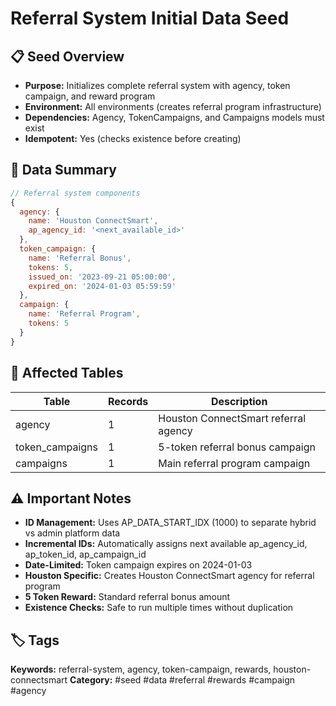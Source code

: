 # Referral System Initial Data Seed

## 📋 Seed Overview
- **Purpose:** Initializes complete referral system with agency, token campaign, and reward program
- **Environment:** All environments (creates referral program infrastructure)
- **Dependencies:** Agency, TokenCampaigns, and Campaigns models must exist
- **Idempotent:** Yes (checks existence before creating)

## 🔧 Data Summary
```javascript
// Referral system components
{
  agency: {
    name: 'Houston ConnectSmart',
    ap_agency_id: '<next_available_id>'
  },
  token_campaign: {
    name: 'Referral Bonus',
    tokens: 5,
    issued_on: '2023-09-21 05:00:00',
    expired_on: '2024-01-03 05:59:59'
  },
  campaign: {
    name: 'Referral Program',
    tokens: 5
  }
}
```

## 📝 Affected Tables
| Table | Records | Description |
|-------|---------|-------------|
| agency | 1 | Houston ConnectSmart referral agency |
| token_campaigns | 1 | 5-token referral bonus campaign |
| campaigns | 1 | Main referral program campaign |

## ⚠️ Important Notes
- **ID Management:** Uses AP_DATA_START_IDX (1000) to separate hybrid vs admin platform data
- **Incremental IDs:** Automatically assigns next available ap_agency_id, ap_token_id, ap_campaign_id
- **Date-Limited:** Token campaign expires on 2024-01-03
- **Houston Specific:** Creates Houston ConnectSmart agency for referral program
- **5 Token Reward:** Standard referral bonus amount
- **Existence Checks:** Safe to run multiple times without duplication

## 🏷️ Tags
**Keywords:** referral-system, agency, token-campaign, rewards, houston-connectsmart
**Category:** #seed #data #referral #rewards #campaign #agency